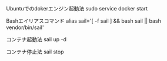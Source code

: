 Ubuntuでのdokerエンジン起動法
sudo service docker start

Bashエイリアスコマンド
alias sail='[ -f sail ] && bash sail || bash vendor/bin/sail'

コンテナ起動法
sail up -d

コンテナ停止法
sail stop